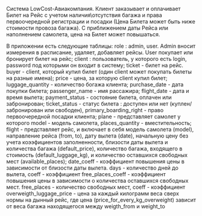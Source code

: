 Система LowCost-Авиакомпания. Клиент заказывает и оплачивает Билет на Рейс с учетом наличия\отсутствия багажа и права первоочередной регистрации и посадки (Цена Билета может быть ниже стоимости провоза багажа). С приближением даты Рейса или наполнением самолета, цена на Билет может повышаться.


В приложении есть следующие таблицы:
role : admin, user. Admin вносит измерения в расписание, удаляет, добавляет рейсы. User покупает или бронирует билет на рейс;
client : пользователь, у которого есть login, password под которыми он входит в систему;
ticket - билет на рейс. buyer - client, который купил билет (один client может покупать билеты на разные имена); price - цена, за которую client купил билет; luggage_quantity - количество богажа клиента; purchase_date - дата покупки билета; passenger_name - имя рассажира; flight_date - дата и время вылета; payment_status - состояние билета, оплачен или забронирован; ticket_status - статус билета : доступен или нет (куплен/забронирован или свободен), primary_boarding_right - право первоочередной посадки клиента;
plane - представляет самолет у которого model - модель самолета, places_quantity - вместительность;
flight - представляет рейс, и включает в себя модель самолета (model), направление рейса (from, to), дату вылета (date), начальную цену без учета коээфициентов заполненности, близости даты вылета и количества багажа (default_price), количество багажа, входящего в стоимость (default_luggage_kg), и количество оставшихся свободных мест (available_places);
date_coeff - коэффициент повышения цены в зависимости от близости даты вылета. days - количество дней до вылета, coeff - коэффициент
free_places_coeff - коэффициент повышения цены в зависимости о количества оставшихся свободных мест. free_places - количество свободных мест, coeff - коэффициент
overweigth_luggage_price - цена за каждый килограмм веса сверх нормы на дынный рейс, где цена (price_for_every_kg_overweight) зависит от веса багажа находящегося между weigth_from и weight_to